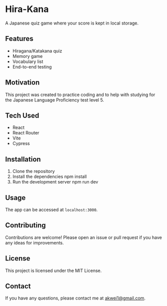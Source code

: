 # Hira-Kana

A Japanese quiz game where your score is kept in local storage.

## Features

* Hiragana/Katakana quiz
* Memory game
* Vocabulary list
* End-to-end testing

## Motivation

This project was created to practice coding and to help with studying for the Japanese Language Proficiency test level 5.

## Tech Used

* React
* React Router
* Vite
* Cypress

## Installation

1. Clone the repository
2. Install the dependencies
npm install
3. Run the development server
npm run dev
## Usage

The app can be accessed at `localhost:3000`.

## Contributing

Contributions are welcome! Please open an issue or pull request if you have any ideas for improvements.

## License

This project is licensed under the MIT License.

## Contact

If you have any questions, please contact me at akwei1@gmail.com.

